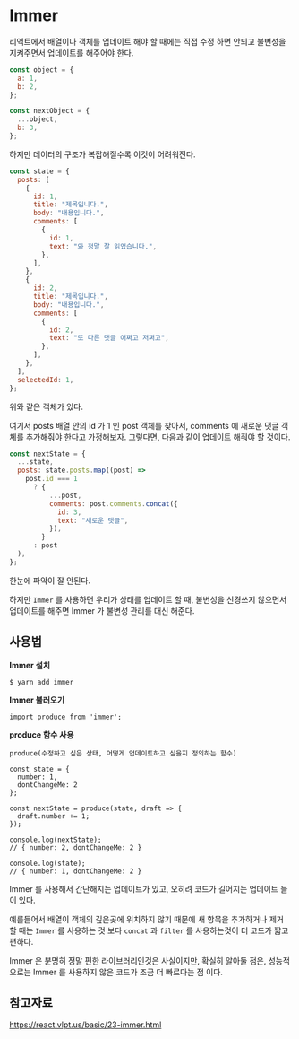 # Immer

리액트에서 배열이나 객체를 업데이트 해야 할 때에는 직접 수정 하면 안되고 불변성을 지켜주면서 업데이트를 해주어야 한다.

```js
const object = {
  a: 1,
  b: 2,
};

const nextObject = {
  ...object,
  b: 3,
};
```

하지만 데이터의 구조가 복잡해질수록 이것이 어려워진다.

```js
const state = {
  posts: [
    {
      id: 1,
      title: "제목입니다.",
      body: "내용입니다.",
      comments: [
        {
          id: 1,
          text: "와 정말 잘 읽었습니다.",
        },
      ],
    },
    {
      id: 2,
      title: "제목입니다.",
      body: "내용입니다.",
      comments: [
        {
          id: 2,
          text: "또 다른 댓글 어쩌고 저쩌고",
        },
      ],
    },
  ],
  selectedId: 1,
};
```

위와 같은 객체가 있다.

여기서 posts 배열 안의 id 가 1 인 post 객체를 찾아서, comments 에 새로운 댓글 객체를 추가해줘야 한다고 가정해보자. 그렇다면, 다음과 같이 업데이트 해줘야 할 것이다.

```js
const nextState = {
  ...state,
  posts: state.posts.map((post) =>
    post.id === 1
      ? {
          ...post,
          comments: post.comments.concat({
            id: 3,
            text: "새로운 댓글",
          }),
        }
      : post
  ),
};
```

한눈에 파악이 잘 안된다.

하지만 `Immer` 를 사용하면 우리가 상태를 업데이트 할 때, 불변성을 신경쓰지 않으면서 업데이트를 해주면 Immer 가 불변성 관리를 대신 해준다.

## 사용법

**Immer 설치**

```
$ yarn add immer
```

**Immer 불러오기**

```
import produce from 'immer';
```

**produce 함수 사용**

```
produce(수정하고 싶은 상태, 어떻게 업데이트하고 싶을지 정의하는 함수)
```

```
const state = {
  number: 1,
  dontChangeMe: 2
};

const nextState = produce(state, draft => {
  draft.number += 1;
});

console.log(nextState);
// { number: 2, dontChangeMe: 2 }

console.log(state);
// { number: 1, dontChangeMe: 2 }
```

Immer 를 사용해서 간단해지는 업데이트가 있고, 오히려 코드가 길어지는 업데이트 들이 있다.

예를들어서 배열이 객체의 깊은곳에 위치하지 않기 때문에 새 항목을 추가하거나 제거 할 때는 `Immer` 를 사용하는 것 보다 `concat` 과 `filter` 를 사용하는것이 더 코드가 짧고 편하다.

Immer 은 분명히 정말 편한 라이브러리인것은 사실이지만, 확실히 알아둘 점은, 성능적으로는 Immer 를 사용하지 않은 코드가 조금 더 빠르다는 점 이다.

## 참고자료

https://react.vlpt.us/basic/23-immer.html
